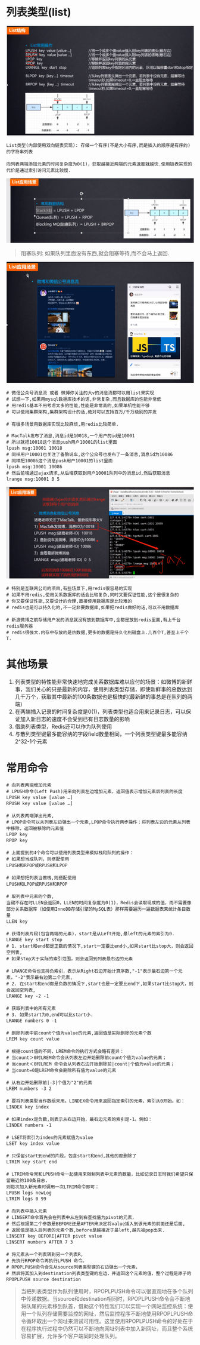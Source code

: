 # 列表类型(list)

![](pics/list结构.png)

    List类型(内部使用双向链表实现): 存储一个有序(不是大小有序,而是插入的顺序是有序的)的字符串列表

    向列表两端添加元素的时间复杂度为0(1)，获取越接近两端的元素速度就越快.使用链表实现的代价是通过索引访问元素比较慢.

![](pics/list应用场景01.png)

>阻塞队列: 如果队列里面没有东西,就会阻塞等待,而不会马上返回.

![](pics/list应用场景02.png)

```shell script
# 微信公众号消息流 或者 微博你关注的大v的消息流都可以用list来实现
# 试想一下,如果用mysql数据库技术的话,非常复杂,而且数据库的性能非常低
# 用redis基本不用考虑太多的性能,性能是非常高的,如果单机性能不够
# 可以使用集群架构,集群架构设计的话,绝对可以支持百万/千万级别的并发

# 有很多场景用数据库实现比较麻烦,用redis比较简单.
```

```shell script
# MacTalk发布了消息,消息id是10018,一个用户的id是10001
# 所以就把10018这个消息push用户10001的list里面
lpush msg:10001 10018
# 同样用户10001也关注了备胎说车,这个公众号也发布了一条消息,消息id为10086
# 同样把10086这个消息push用户10001的list里面
lpush msg:10001 10086
# 然后前端通过ajax请求,从后端获取到用户10001队列中的消息id,然后获取消息
lrange msg:10001 0 5
```

![](pics/list应用场景03.png)

```shell script
# 特别是互联网公司的项目,有些场景下,用redis很容易的实现
# 如果不用redis,使用关系数据库的话会比较复杂,同时又要保证性能,这个是很复杂的
# 你又要保证性能,又要设计的合理,直接使用数据库是比较难的
# redis也是可以持久化的,不一定非要数据库,如果把redis做好的话,可以不用数据库

# 新浪微博之前存储用户发的消息就没有放到数据库中,全都是放到redis里面,有上千台redis服务器
# redis很强大.内存中存放的是热数据,更多的数据是持久化到磁盘上.几百个T,甚至上千个T.
```

# 其他场景

1. 列表类型的特性能非常快速地完成关系数据库难以应付的场景：如微博的新鲜事，我们关心的只是最新的内容，使用列表类型存储，即使新鲜事的总数达到几千万个，获取其中最新的100条数据也是极快的(最新鲜的事总是在队列的两端)
2. 在两端插入记录的时间复杂度是0(1)，列表类型也适合用来记录日志，可以保证加入新日志的速度不会受到已有日志数量的影响
3. 借助列表类型，Redis还可以作为队列使用
4. 与散列类型键最多能容纳的字段field数量相同，一个列表类型键最多能容纳2^32-1个元素

# 常用命令

```shell
# 向列表两端增加元素
# LPUSH命令(Left Push)用来向列表左边增加元素，返回值表示增加元素后列表的长度
LPUSH key value [value …]
RPUSH key value [value …]

# 从列表两端弹出元素,
# LPOP命令可以从列表左边弹出一个元素,LPOP命令执行两步操作：将列表左边的元素从列表中移除，返回被移除的元素值
LPOP key
RPOP key

# 上面提到的4个命令可以使用列表类型来模拟栈和队列的操作：
# 如果想当成队列，则搭配使用
LPUSH和RPOP或RPUSH和LPOP

# 如果想把列表当做栈,则搭配使用
LPUSH和LPOP或RPUSH和RPOP

# 取列表中元素的个数,
当键不存在时LLEN会返回0，LLEN的时间复杂度为0(1)，Redis会读取现成的值，而不需要像部分关系数据库（如使用InnoDB存储引擎的MySQL表）那样需要遍历一遍数据表来统计条目数量
LLEN key

# 获得列表片段(包含两端的元素)，start是从Left开始,最left的元素的索引为0.
LRANGE key start stop
# 1. start和end都是正数的情况下,start一定要比end小,如果start比stop大，则会返回空列表,
# 如果stop大于实际的索引范围，则会返回到列表最右边的元素

# LRANGE命令也支持负索引，表示从Right右边开始计算序数,"-1"表示最右边第一个元素，"-2"表示最右边第二个元素,
# 2. 在start和end都是负数的情况下,start也是一定要比end下,如果start比stop大，则会返回空列表,
LRANGE key -2 -1

# 获取列表中的所有元素
# 3. 如果start为0,end可以比start小.
LRANGE numbers 0 -1

# 删除列表中前count个值为value的元素,返回值是实际删除的元素个数
LREM key count value

# 根据count值的不同，LREM命令的执行方式会略有差异：
# 当count＞0时LREM命令会从列表左边开始删除前count个值为value的元素；
# 当count＜0时LREM 命令会从列表右边开始删除前|count|个值为value的元素；
# 当count=0是LREM命令会删除所有值为value的元素

# 从右边开始删除前|-3|个值为"2"的元素
LREM numbers -3 2

# 要将列表类型当作数组来用。LINDEX命令用来返回指定索引的元素，索引从0开始。如：
LINDEX key index

# 如果index是负数,则表示从右边开始，最右边元素的索引是-1。例如：
LINDEX numbers -1

# LSET将索引为index的元素赋值为value
LSET key index value

# 只保留start到end的片段，包含start和end,其他的都删除了
LTRIM key start end

# LTRIM命令常和LPUSH命令一起使用来限制列表中元素的数量，比如记录日志时我们希望只保留最近的100条日志，
则每次加入新元素时调用一次LTRIM命令即可：
LPUSH logs newLog
LTRIM logs 0 99

# 向列表中插入元素
# LINSERT命令首先会在列表中从左到右查找值为pivot的元素，
# 然后根据第二个参数是BEFORE还是AFTER来决定将value插入到该元素的前面还是后面,
# 返回值是插入后列表的元素个数,before是越接近于最left,越先被pop出来.
LINSERT key BEFORE|AFTER pivot value
LINSERT numbers AFTER 7 3

# 将元素从一个列表转到另一个列表R,
# 先执行RPOP命令再执行LPUSH 命令。
# RPOPLPUSH命令会先从source列表类型键的右边弹出一个元素，
# 然后将其加入到destination列表类型键的左边，并返回这个元素的值，整个过程是原子的
RPOPLPUSH source destination
```

>当把列表类型作为队列使用时，RPOPLPUSH命令可以很直观地在多个队列中传递数据。当source和destination相同时，RPOPLPUSH命令会不断地将队尾的元素移到队首，借助这个特性我们可以实现一个网站监控系统：使用一个队列存储需要监控的网址，然后监控程序不断地使用RPOPLPUSH命令循环取出一个网址来测试可用性。这里使用RPOPLPUSH命令的好处在于在程序执行过程中仍然可以不断地向网址列表中加入新网址，而且整个系统容易扩展，允许多个客户端同时处理队列。